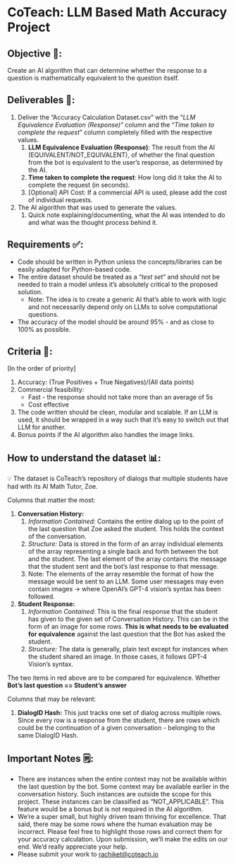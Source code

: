 # CoTeach: LLM Based Math Accuracy Project

## Objective 🎯:

Create an AI algorithm that can determine whether the response to a question is mathematically equivalent to the question itself.

## Deliverables 🚚:

1. Deliver the “Accuracy Calculation Dataset.csv” with the “*LLM Equivalence Evaluation (Response)*” column and the “*Time taken to complete the request*” column completely filled with the respective values.
    1. **LLM Equivalence Evaluation (Response)**: The result from the AI (EQUIVALENT/NOT_EQUIVALENT), of whether the final question from the bot is equivalent to the user’s response, as determined by the AI.
    2. **Time taken to complete the request**: How long did it take the AI to complete the request (in seconds).
    3. [Optional] API Cost: If a commercial API is used, please add the cost of individual requests.
2. The AI algorithm that was used to generate the values.
    1. Quick note explaining/documenting, what the AI was intended to do and what was the thought process behind it.

## Requirements ✅:

- Code should be written in Python unless the concepts/libraries can be easily adapted for Python-based code.
- The entire dataset should be treated as a “*test set*” and should not be needed to train a model unless it’s absolutely critical to the proposed solution.
    - Note: The idea is to create a generic AI that’s able to work with logic and not necessarily depend only on LLMs to solve computational questions.
- The accuracy of the model should be around 95% - and as close to 100% as possible.

## Criteria 📓:

[In the order of priority]

1. Accuracy: (True Positives + True Negatives)/(All data points)
2. Commercial feasibility:
    - Fast -  the response should not take more than an average of 5s
    - Cost effective
3. The code written should be clean, modular and scalable. If an LLM is used, it should be wrapped in a way such that it’s easy to switch out that LLM for another.
4. Bonus points if the AI algorithm also handles the image links.

## How to understand the dataset 📊:

<aside>
💡 The dataset is CoTeach’s repository of dialogs that multiple students have had with its AI Math Tutor, Zoe.

</aside>

Columns that matter the most:

1. **Conversation History:**
    1. *Information Contained:* Contains the entire dialog up to the point of the last question that Zoe asked the student. This holds the context of the conversation.
    2. *Structure:* Data is stored in the form of an array individual elements of the array representing a single back and forth between the bot and the student. The last element of the array contains the message that the student sent and the bot’s last response to that message.
    3. Note: The elements of the array resemble the format of how the message would be sent to an LLM. Some user messages may even contain images → where OpenAI’s GPT-4 vision’s syntax has been followed.
2. **Student Response:**
    1. *Information Contained:* This is the final response that the student has given to the given set of Conversation History. This can be in the form of an image for some rows. **This is what needs to be evaluated for equivalence** against the last question that the Bot has asked the student.
    2. *Structure:* The data is generally, plain text except for instances when the student shared an image. In those cases, it follows GPT-4 Vision’s syntax.

The two items in red above are to be compared for equivalence. Whether **Bot’s last question == Student’s answer**

Columns that may be relevant:

1. **DialogID Hash:** This just tracks one set of dialog across multiple rows. Since every row is a response from the student, there are rows which could be the continuation of a given conversation - belonging to the same DialogID Hash.

## Important Notes 🗒️:

- There are instances when the entire context may not be available within the last question by the bot. Some context may be available earlier in the conversation history. Such instances are outside the scope for this project. These instances can be classified as “NOT_APPLICABLE”. This feature would be a bonus but is not required in the AI algorithm.
- We’re a super small, but highly driven team thriving for excellence. That said, there may be some rows where the human evaluation may be incorrect. Please feel free to highlight those rows and correct them for your accuracy calculation. Upon submission, we’ll make the edits on our end. We’d really appreciate your help.
- Please submit your work to [rachiket@coteach.io](mailto:rachiket@coteach.io)